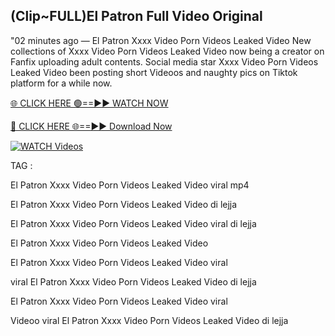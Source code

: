 ## (Clip~FULL)El Patron Full Video Original


"02 minutes ago —  El Patron Xxxx Video Porn Videos Leaked Video New collections of   Xxxx Video Porn Videos Leaked Video now being a creator on Fanfix uploading adult contents. Social media star   Xxxx Video Porn Videos Leaked Video been posting short Videoos and naughty pics on Tiktok platform for a while now.


[🌐 CLICK HERE 🟢==►► WATCH NOW](https://ultra-bulletin.blogspot.com/p/ultra-bulletin-23.html)

[🔴 CLICK HERE 🌐==►► Download Now](https://ultra-bulletin.blogspot.com/p/ultra-bulletin-23.html)

[![WATCH Videos](https://i.imgur.com/dJHk4Zq.gif)](https://ultra-bulletin.blogspot.com/p/ultra-bulletin-23.html)


TAG :

El Patron Xxxx Video Porn Videos Leaked Video viral mp4

El Patron Xxxx Video Porn Videos Leaked Video di lejja

El Patron Xxxx Video Porn Videos Leaked Video viral di lejja

El Patron Xxxx Video Porn Videos Leaked Video

El Patron Xxxx Video Porn Videos Leaked Video viral

viral El Patron Xxxx Video Porn Videos Leaked Video di lejja

El Patron Xxxx Video Porn Videos Leaked Video viral

Videoo viral El Patron Xxxx Video Porn Videos Leaked Video di lejja
